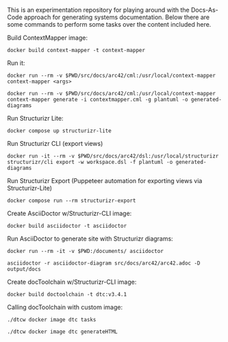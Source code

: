 This is an experimentation repository for playing around with the Docs-As-Code approach for generating systems documentation.
Below there are some commands to perform some tasks over the content included here.


Build ContextMapper image:

```
docker build context-mapper -t context-mapper
```

Run it:

```
docker run --rm -v $PWD/src/docs/arc42/cml:/usr/local/context-mapper context-mapper <args>

docker run --rm -v $PWD/src/docs/arc42/cml:/usr/local/context-mapper context-mapper generate -i contextmapper.cml -g plantuml -o generated-diagrams
```

Run Structurizr Lite:

```
docker compose up structurizr-lite
```

Run Structurizr CLI (export views)

```
docker run -it --rm -v $PWD/src/docs/arc42/dsl:/usr/local/structurizr structurizr/cli export -w workspace.dsl -f plantuml -o generated-diagrams
```

Run Structurizr Export (Puppeteer automation for exporting views via Structurizr-Lite)

```
docker compose run --rm structurizr-export
```

Create AsciiDoctor w/Structurizr-CLI image:

```
docker build asciidoctor -t asciidoctor
```

Run AsciiDoctor to generate site with Structurizr diagrams:

```
docker run --rm -it -v $PWD:/documents/ asciidoctor

asciidoctor -r asciidoctor-diagram src/docs/arc42/arc42.adoc -D output/docs
```

Create docToolchain w/Structurizr-CLI image:

```
docker build doctoolchain -t dtc:v3.4.1
```

Calling docToolchain with custom image:

```
./dtcw docker image dtc tasks

./dtcw docker image dtc generateHTML
```


